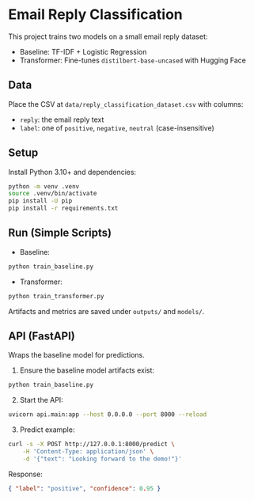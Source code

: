 # Email Reply Classification

This project trains two models on a small email reply dataset:
- Baseline: TF-IDF + Logistic Regression
- Transformer: Fine-tunes `distilbert-base-uncased` with Hugging Face

## Data
Place the CSV at `data/reply_classification_dataset.csv` with columns:
- `reply`: the email reply text
- `label`: one of `positive`, `negative`, `neutral` (case-insensitive)

## Setup
Install Python 3.10+ and dependencies:

```bash
python -m venv .venv
source .venv/bin/activate
pip install -U pip
pip install -r requirements.txt
```

## Run (Simple Scripts)
- Baseline:
```bash
python train_baseline.py
```
- Transformer:
```bash
python train_transformer.py
```

Artifacts and metrics are saved under `outputs/` and `models/`.

## API (FastAPI)
Wraps the baseline model for predictions.

1) Ensure the baseline model artifacts exist:
```bash
python train_baseline.py
```

2) Start the API:
```bash
uvicorn api.main:app --host 0.0.0.0 --port 8000 --reload
```

3) Predict example:
```bash
curl -s -X POST http://127.0.0.1:8000/predict \
	-H 'Content-Type: application/json' \
	-d '{"text": "Looking forward to the demo!"}'
```
Response:
```json
{ "label": "positive", "confidence": 0.95 }
```